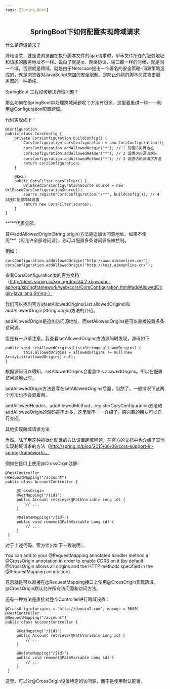 ```yaml
---
tags: [Spring Boot]
---
```

## <center>SpringBoot下如何配置实现跨域请求</center>

什么是跨域请求？

跨域请求，就是说浏览器在执行脚本文件的ajax请求时，甲苯文件所在的服务地址和请求的服务地址不一样。说白了就是ip、网络协议、端口都一样的时候，就是同一个域，否则就是跨域。就是由于Netscape提出一个著名的安全策略-同源策略造成的，就是浏览器对JavaScript施加的安全限制。是防止外网的脚本恶意攻击服务器的一种措施。

SpringBoot 工程如何解决跨域问题？

那么如何在SpringBoot中处理跨域问题呢？方法有很多，这里着重讲一种——利用@Configuration配置跨域。 

代码实现如下：

    @Configuration
    public class CorsConfig {
        private CorsConfiguration buildConfig() {
            CorsConfiguration corsConfiguration = new CorsConfiguration();
            corsConfiguration.addAllowedOrigin("*"); // 1 设置访问源地址
            corsConfiguration.addAllowedHeader("*"); // 2 设置访问源请求头
            corsConfiguration.addAllowedMethod("*"); // 3 设置访问源请求方法
            return corsConfiguration;
        }
    
        @Bean
        public CorsFilter corsFilter() {
            UrlBasedCorsConfigurationSource source = new UrlBasedCorsConfigurationSource();
            source.registerCorsConfiguration("/**", buildConfig()); // 4 对接口配置跨域设置
            return new CorsFilter(source);
        }
    }

**“*”代表全部。

其中addAllowedOrigin(String origin)方法是追加访问源地址。如果不使用”*”（即允许全部访问源），则可以配置多条访问源来做控制。 

例如：

    corsConfiguration.addAllowedOrigin("http://www.aimaonline.cn/"); 
    corsConfiguration.addAllowedOrigin("http://test.aimaonline.cn/"); 

查看CorsConfiguration类的官方文档（http://docs.spring.io/spring/docs/4.2.x/javadoc-api/org/springframework/web/cors/CorsConfiguration.html#addAllowedOrigin-java.lang.String-） 

我们可以找到官方对setAllowedOrigins(List allowedOrigins)和addAllowedOrigin(String origin)方法的介绍。

addAllowedOrigin是追加访问源地址，而setAllowedOrigins是可以直接设置多条访问源。 

但是有一点请注意，我查看setAllowedOrigins方法源码时发现，源码如下

    public void setAllowedOrigins(List<String> allowedOrigins) {
            this.allowedOrigins = allowedOrigins != null?new ArrayList(allowedOrigins):null;
    }

根据源码可以得知，setAllowedOrigins会覆盖this.allowedOrigins。所以在配置访问源地址时， 

addAllowedOrigin方法要写在setAllowedOrigins后面，当然了，一般情况下这两个方法也不会混着用。

addAllowedHeader、addAllowedMethod、registerCorsConfiguration方法和addAllowedOrigin的源码差不太多，这里就不一一介绍了。感兴趣的朋友可以自行查阅。

其他实现跨域请求方法

当然。除了用这种初始化配置的方法设置跨域问题，在官方的文档中也介绍了其他实现跨域请求的方法（http://spring.io/blog/2015/06/08/cors-support-in-spring-framework）。

例如在接口上使用@CrossOrgin注解:

    @RestController
    @RequestMapping("/account")
    public class AccountController {
    
         @CrossOrigin
         @GetMapping("/{id}")
         public Account retrieve(@PathVariable Long id) {
             // ...
         }
     
         @DeleteMapping("/{id}")
         public void remove(@PathVariable Long id) {
             // ...
         }
     }

对于上述代码，官方给出如下一段说明：

You can add to your @RequestMapping annotated handler method a @CrossOrigin annotation in order to enable CORS on it (by default @CrossOrigin allows all origins and the HTTP methods specified in the @RequestMapping annotation).

意思就是可以直接在@RequestMapping接口上使用@CrossOrigin实现跨域。@CrossOrigin默认允许所有访问源和访问方法。

还有一种方法是直接对整个Controller进行跨域设置：

    @CrossOrigin(origins = "http://domain2.com", maxAge = 3600)
    @RestController
    @RequestMapping("/account")
    public class AccountController {
    
         @GetMapping("/{id}")
         public Account retrieve(@PathVariable Long id) {
             // ...
         }
     
         @DeleteMapping("/{id}")
         public void remove(@PathVariable Long id) {
             // ...
         }
     }

这里，可以对@CrossOrigin设置特定的访问源，而不是使用默认配置。